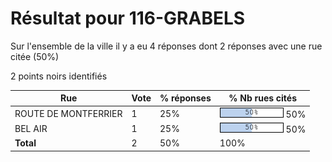 # Résultat pour 116-GRABELS

Sur l'ensemble de la ville il y a eu 4 réponses dont 2 réponses avec une rue citée (50%)

2 points noirs identifiés

| Rue | Vote | % réponses | % Nb rues cités|
|-----|------|------------|----------------|
| ROUTE DE MONTFERRIER | 1 | 25% | <img src="../../img/bar_50.gif" />&nbsp;50%|
| BEL AIR | 1 | 25% | <img src="../../img/bar_50.gif" />&nbsp;50%|
| **Total** | 2 | 50% | 100%|
